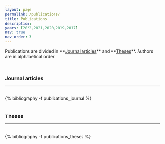 ```yaml
---
layout: page
permalink: /publications/
title: Publications
description: 
years: [2022,2021,2020,2019,2017]
nav: true
nav_order: 3
---
```

<!-- _pages/publications.md -->



<p markdown="1"> 
Publications are divided in **<a href="#journal">Journal articles</a>** and **<a href="#theses">Theses</a>**. 
Authors are in alphabetical order 
</p>




<div class="publications">


<a id="journal"><h3 style="margin-top: 3.3rem; margin-bottom: 0.3rem;">Journal articles</h3></a>
<hr style="color: var(--global-text-color); height: 1px; margin-bottom: 2rem;">
{% bibliography -f publications_journal %}


<a id="theses"><h3 style="margin-top: 2.5rem; margin-bottom: 0.3rem;">Theses</h3></a>
<hr style="color: var(--global-text-color); height: 1px; margin-bottom: 2rem;">
{% bibliography -f publications_theses %}


</div>


